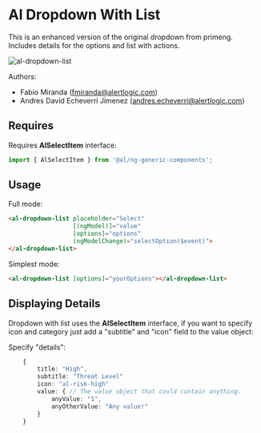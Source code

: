 # Al Dropdown With List

This is an enhanced version of the original dropdown from primeng. Includes details for the options and list with actions.

![al-dropdown-list](https://algithub.pd.alertlogic.net/storage/user/735/files/05cebd00-6469-11ea-9f0c-cae03c823bc6)

Authors:
- Fabio Miranda (fmiranda@alertlogic.com)
- Andres David Echeverri Jimenez (andres.echeverri@alertlogic.com)

## Requires

Requires **AlSelectItem** interface:

```typescript
import { AlSelectItem } from '@al/ng-generic-components';
```

## Usage

Full mode:

```html
<al-dropdown-list placeholder="Select"
                  [(ngModel)]="value"
                  [options]="options"
                  (ngModelChange)="selectOption($event)">
</al-dropdown-list>
```

Simplest mode:

```html
<al-dropdown-list [options]="yourOptions"></al-dropdown-list>
```

## Displaying Details

Dropdown with list uses the **AlSelectItem** interface, if you want to specify icon and category just add a "subtitle" and "icon" field to the value object:

Specify "details":

```typescript
    {
        title: "High",
        subtitle: "Threat Level"
        icon: "al-risk-high"
        value: { // The value object that could contain anything.
            anyValue: "1",
            anyOtherValue: "Any value!"
        }
    }
```